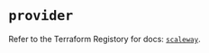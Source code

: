 # `provider`

Refer to the Terraform Registory for docs: [`scaleway`](https://registry.terraform.io/providers/scaleway/scaleway/2.17.0/docs).
